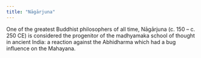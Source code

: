 ```yaml
---
title: "Nāgārjuna"
---
```


One of the greatest Buddhist philosophers of all time, Nāgārjuna (c. 150 – c. 250 CE) is considered the progenitor of the madhyamaka school of thought in ancient India: a reaction against the Abhidharma which had a bug influence on the Mahayana.
